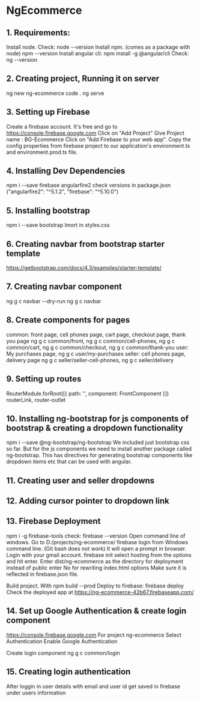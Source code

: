# NgEcommerce

## 1. Requirements:
Install node. Check: node --version
Install npm. (comes as a package with node) npm --version
Install angular cli: npm install -g @angular/cli Check: ng --version

## 2. Creating project, Running it on server
ng new ng-ecommerce
code .
ng serve

## 3. Setting up Firebase
Create a firebase account. It's free and go to https://console.firebase.google.com
Click on "Add Project"
Give Project name : BG-Ecommerce
Click on "Add Firebase to your web app".
Copy the config properties from firebase project to our application's environment.ts and environment.prod.ts file.

## 4. Installing Dev Dependencies
npm i --save firebase angularfire2
check versions in package.json ("angularfire2": "^5.1.2", "firebase": "^5.10.0")

## 5. Installing bootstrap
npm i --save bootstrap
Imort in styles.css

## 6. Creating navbar from bootstrap starter template
https://getbootstrap.com/docs/4.3/examples/starter-template/

## 7. Creating navbar component
ng g c navbar --dry-run
ng g c navbar

## 8. Create components for pages
common: front page, cell phones page, cart page, checkout page, thank you page
ng g c common/front, ng g c common/cell-phones, ng g c common/cart, ng g c common/checkout, ng g c common/thank-you
user: My purchases page, 
ng g c user/my-purchases
seller: cell phones page, delivery page
ng g c seller/seller-cell-phones, ng g c seller/delivery

## 9. Setting up routes
RouterModule.forRoot([{ path: '', component: FrontComponent }])
routerLink, router-outlet

## 10. Installing ng-bootstrap for js components of bootstrap & creating a dropdown functionality
npm i --save @ng-bootstrap/ng-bootstrap
We included just bootstrap css so far. But for the js components we need to install another package called ng-bootstrap.
This has directives for generating bootstrap components like dropdown items etc that can be used with angular.

## 11. Creating user and seller dropdowns

## 12. Adding cursor pointer to dropdown link

## 13. Firebase Deployment
npm i -g firebase-tools
check: firebase --version
Open command line of windows. Go to D:/projects/ng-ecommerce/
firebase login from Windows command line. (Git bash does not work) It will open a prompt in browser. Login with your gmail account.
firebase init
select hosting from the options and hit enter.
Enter dist/ng-ecommerce as the directory for deployment instead of public
enter No for rewriting index.html options
Make sure it is reflected in firebase.json file.

Build project. With npm build --prod
Deploy to firebase: firebase deploy
Check the deployed app at https://ng-ecommerce-42b67.firebaseapp.com/

## 14. Set up Google Authentication & create login component
https://console.firebase.google.com
For project ng-ecommerce
Select Authentication
Enable Google Authentication

Create login component
ng g c common/login

## 15. Creating login authentication
After loggin in user details with email and user id get saved in firebase under users information